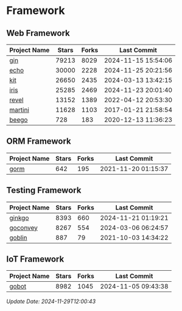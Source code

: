 # Framework

## Web Framework
| Project Name | Stars | Forks | Last Commit |
| ------------ | ----- | ----- | ----------- |
| [gin](https://github.com/gin-gonic/gin) | 79213 | 8029 | 2024-11-15 15:54:06 |
| [echo](https://github.com/labstack/echo) | 30000 | 2228 | 2024-11-25 20:21:56 |
| [kit](https://github.com/go-kit/kit) | 26650 | 2435 | 2024-03-13 13:42:15 |
| [iris](https://github.com/kataras/iris) | 25285 | 2469 | 2024-11-23 20:01:40 |
| [revel](https://github.com/revel/revel) | 13152 | 1389 | 2022-04-12 20:53:30 |
| [martini](https://github.com/go-martini/martini) | 11628 | 1103 | 2017-01-21 21:58:54 |
| [beego](https://github.com/astaxie/beego) | 728 | 183 | 2020-12-13 11:36:23 |

## ORM Framework
| Project Name | Stars | Forks | Last Commit |
| ------------ | ----- | ----- | ----------- |
| [gorm](https://github.com/jinzhu/gorm) | 642 | 195 | 2021-11-20 01:15:37 |

## Testing Framework
| Project Name | Stars | Forks | Last Commit |
| ------------ | ----- | ----- | ----------- |
| [ginkgo](https://github.com/onsi/ginkgo) | 8393 | 660 | 2024-11-21 01:19:21 |
| [goconvey](https://github.com/smartystreets/goconvey) | 8267 | 554 | 2024-03-06 06:24:57 |
| [goblin](https://github.com/franela/goblin) | 887 | 79 | 2021-10-03 14:34:22 |

## IoT Framework
| Project Name | Stars | Forks | Last Commit |
| ------------ | ----- | ----- | ----------- |
| [gobot](https://github.com/hybridgroup/gobot) | 8982 | 1045 | 2024-11-05 09:43:38 |

*Update Date: 2024-11-29T12:00:43*